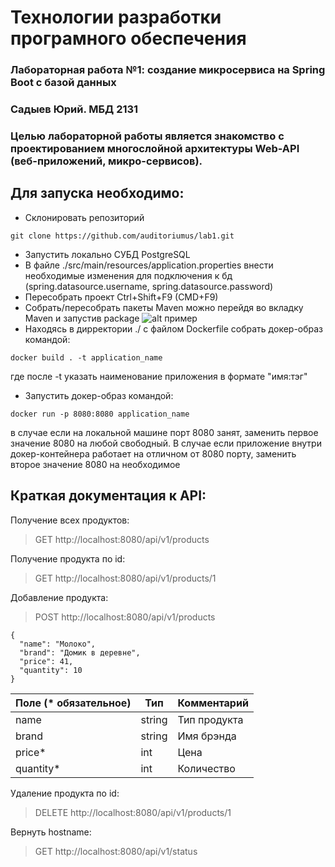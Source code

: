 # Технологии разработки програмного обеспечения
### Лабораторная работа №1: создание микросервиса на Spring Boot с базой данных
### Садыев Юрий. МБД 2131
### Целью лабораторной работы является знакомство с проектированием многослойной архитектуры Web-API (веб-приложений, микро-сервисов).
## Для запуска необходимо:

- Склонировать репозиторий
```
git clone https://github.com/auditoriumus/lab1.git
```
- Запустить локально СУБД PostgreSQL
- В файле ./src/main/resources/application.properties внести необходимые изменения для подключения к бд (spring.datasource.username, spring.datasource.password)
- Пересобрать проект Ctrl+Shift+F9 (CMD+F9)
- Собрать/пересобрать пакеты Maven можно перейдя во вкладку Maven и запустив package
  ![alt пример](https://www.itbase.ru/1.png)
- Находясь в дирректории ./ с файлом Dockerfile собрать докер-образ командой:
```
docker build . -t application_name
```
где после -t указать наименование приложения в формате "имя:тэг"
- Запустить докер-образ командой:
```
docker run -p 8080:8080 application_name
```
в случае если на локальной машине порт 8080 занят, заменить первое значение 8080 на любой свободный. В случае если приложение внутри докер-контейнера работает на отличном от 8080 порту, заменить второе значение 8080 на необходимое

## Краткая документация к API:

Получение всех продуктов:
> GET http://localhost:8080/api/v1/products

Получение продукта по id:
> GET http://localhost:8080/api/v1/products/1

Добавление продукта:
> POST http://localhost:8080/api/v1/products
```
{
  "name": "Молоко",
  "brand": "Домик в деревне",
  "price": 41,
  "quantity": 10
}
```

| Поле (* обязательное) | Тип | Комментарий |
|-----------------------| ------ | ------ |
| name                  | string | Тип продукта |
| brand                 | string | Имя брэнда |
| price*                | int | Цена |
| quantity*             | int | Количество |

Удаление продукта по id:
> DELETE http://localhost:8080/api/v1/products/1

Вернуть hostname:
> GET http://localhost:8080/api/v1/status

